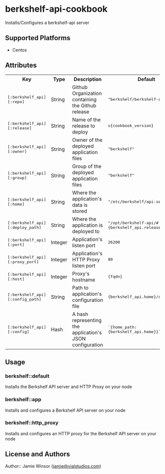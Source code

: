 # berkshelf-api-cookbook

Installs/Configures a berkshelf-api server

## Supported Platforms

  * Centos

## Attributes

<table>
  <tr>
    <th>Key</th>
    <th>Type</th>
    <th>Description</th>
    <th>Default</th>
  </tr>
  <tr>
    <td><tt>[:berkshelf_api][:repo]</tt></td>
    <td>String</td>
    <td>Github Organization containing the Github release</td>
    <td><tt>"berkshelf/berkshelf-api"</tt></td>
  </tr>
  <tr>
    <td><tt>[:berkshelf_api][:release]</tt></td>
    <td>String</td>
    <td>Name of the release to deploy</td>
    <td><tt>v{cookbook_version}</tt></td>
  </tr>
  <tr>
    <td><tt>[:berkshelf_api][:owner]</tt></td>
    <td>String</td>
    <td>Owner of the deployed application files</td>
    <td><tt>"berkshelf"</tt></td>
  </tr>
  <tr>
    <td><tt>[:berkshelf_api][:group]</tt></td>
    <td>String</td>
    <td>Group of the deployed application files</td>
    <td><tt>"berkshelf"</tt></td>
  </tr>
  <tr>
    <td><tt>[:berkshelf_api][:home]</tt></td>
    <td>String</td>
    <td>Where the application's data is stored</td>
    <td><tt>"/etc/berkshelf/api-server"</tt></td>
  </tr>
  <tr>
    <td><tt>[:berkshelf_api][:deploy_path]</tt></td>
    <td>String</td>
    <td>Where the application is deployed to</td>
    <td><tt>"/opt/berkshelf-api/#{berkshelf_api.release}"</tt></td>
  </tr>
  <tr>
    <td><tt>[:berkshelf_api][:port]</tt></td>
    <td>Integer</td>
    <td>Application's listen port</td>
    <td><tt>26200</tt></td>
  </tr>
  <tr>
    <td><tt>[:berkshelf_api][:proxy_port]</tt></td>
    <td>Integer</td>
    <td>Application's HTTP Proxy listen port</td>
    <td><tt>80</tt></td>
  </tr>
  <tr>
    <td><tt>[:berkshelf_api][:host]</tt></td>
    <td>Integer</td>
    <td>Proxy's hostname</td>
    <td><tt>{fqdn}</tt></td>
  </tr>
  <tr>
    <td><tt>[:berkshelf_api][:config_path]</tt></td>
    <td>String</td>
    <td>Path to application's configuration file</td>
    <td><tt>{berkshelf_api.home}/config.json</tt></td>
  </tr>
  <tr>
    <td><tt>[:berkshelf_api][:config]</tt></td>
    <td>Hash</td>
    <td>A hash representing the application's JSON configuration</td>
    <td><tt>`{home_path: {berkshelf_api.home}}`</tt></td>
  </tr>
</table>

## Usage

### berkshelf::default

Installs the Berkshelf API server and HTTP Proxy on your node

### berkshelf::app

Installs and configures a Berkshelf API server on your node

### berkshelf::http_proxy

Installs and configures an HTTP proxy for the Berkshelf API server on your node

## License and Authors

Author:: Jamie Winsor (<jamie@vialstudios.com>)
